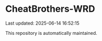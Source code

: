 # CheatBrothers-WRD

Last updated: 2025-06-14 16:52:15

This repository is automatically maintained.
